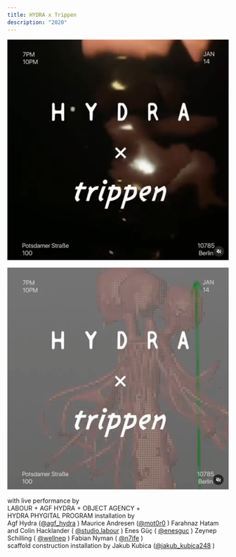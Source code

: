 ```yaml
---
title: HYDRA x Trippen
description: "2020"
---
```

![](brave_1wohhvvqsy.png)

![](brave_o8tmko1dnl.png)

with live performance by\
LABOUR + AGF HYDRA + OBJECT AGENCY +\
HYDRA PHYGITAL PROGRAM installation by\
Agf Hydra ([@agf_hydra](https://www.instagram.com/agf_hydra/) ) Maurice Andresen ([@mot0r0](https://www.instagram.com/mot0r0/) ) Farahnaz Hatam and Colin Hacklander ( [@studio.labour](https://www.instagram.com/studio.labour/) ) Enes Güç ( [@enesguc](https://www.instagram.com/enesguc/) ) Zeynep Schilling ( [@wellnep](https://www.instagram.com/wellnep/) ) Fabian Nyman ( [@n7ife](https://www.instagram.com/n7ife/) )\
scaffold construction installation by Jakub Kubica ([@jakub_kubica248](https://www.instagram.com/jakub_kubica248/) )